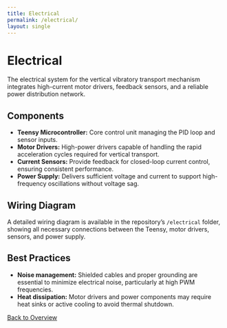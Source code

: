 ```yaml
---
title: Electrical
permalink: /electrical/
layout: single
---
```


# Electrical

The electrical system for the vertical vibratory transport mechanism integrates high-current motor drivers, feedback sensors, and a reliable power distribution network.

## Components
- **Teensy Microcontroller:** Core control unit managing the PID loop and sensor inputs.
- **Motor Drivers:** High-power drivers capable of handling the rapid acceleration cycles required for vertical transport.
- **Current Sensors:** Provide feedback for closed-loop current control, ensuring consistent performance.
- **Power Supply:** Delivers sufficient voltage and current to support high-frequency oscillations without voltage sag.

## Wiring Diagram
A detailed wiring diagram is available in the repository’s `/electrical` folder, showing all necessary connections between the Teensy, motor drivers, sensors, and power supply.

## Best Practices
- **Noise management:** Shielded cables and proper grounding are essential to minimize electrical noise, particularly at high PWM frequencies.
- **Heat dissipation:** Motor drivers and power components may require heat sinks or active cooling to avoid thermal shutdown.

[Back to Overview](index.md)
